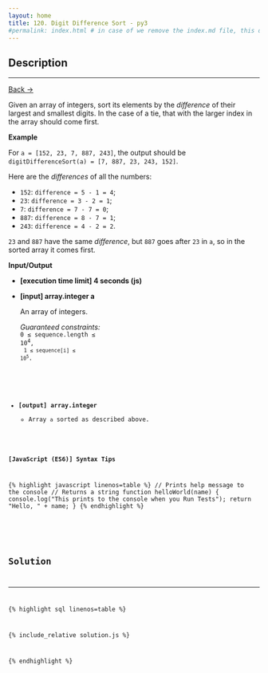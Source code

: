 ```yaml
---
layout: home
title: 120. Digit Difference Sort - py3
#permalink: index.html # in case of we remove the index.md file, this doc will be the index page
---
```


<div class="row">
<div class="columnStmt" markdown="1">

## Description

---

[Back -> ](../README.md)

Given an array of integers, sort its elements by the _difference_ of their largest and smallest digits. In the case of a tie, that with the larger index in the array should come first.

**Example**

For <code>a = [152, 23, 7, 887, 243]</code>, the output should be
<code>digitDifferenceSort(a) = [7, 887, 23, 243, 152]</code>.

Here are the _differences_ of all the numbers:

- <code>152</code>: <code>difference = 5 - 1 = 4</code>;
- <code>23</code>: <code>difference = 3 - 2 = 1</code>;
- <code>7</code>: <code>difference = 7 - 7 = 0</code>;
- <code>887</code>: <code>difference = 8 - 7 = 1</code>;
- <code>243</code>: <code>difference = 4 - 2 = 2</code>.

<code>23</code> and <code>887</code> have the same _difference_, but <code>887</code> goes after <code>23</code> in <code>a</code>, so in the sorted array it comes first.

**Input/Output**

- **[execution time limit] 4 seconds (js)**

- **[input] array.integer a**

  An array of integers.

  _Guaranteed constraints:_<br>
  <code>0 ≤ sequence.length ≤ 10<sup>4</sup>,<br>
  <code>1 ≤ sequence[i] ≤ 10<sup>5</sup></code>.

* **[output] array.integer**
  - Array <code>a</code> sorted as described above.

**[JavaScript (ES6)] Syntax Tips**

{% highlight javascript linenos=table %}
// Prints help message to the console
// Returns a string
function helloWorld(name) {
console.log("This prints to the console when you Run Tests");
return "Hello, " + name;
}
{% endhighlight %}

</div>
<div class="columnSol" markdown="1">

## Solution

---

{% highlight sql linenos=table %}

{% include_relative solution.js %}

{% endhighlight %}

</div>
</div>
